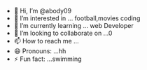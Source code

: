 - 👋 Hi, I’m @abody09
- 👀 I’m interested in ... football,movies coding
- 🌱 I’m currently learning ... web Developer
- 💞️ I’m looking to collaborate on ...0
- 📫 How to reach me ...
- 😄 Pronouns: ...hh
- ⚡ Fun fact: ...swimming

<!---
abody09/abody09 is a ✨ special ✨ repository because its `README.md` (this file) appears on your GitHub profile.
You can click the Preview link to take a look at your changes.
--->
